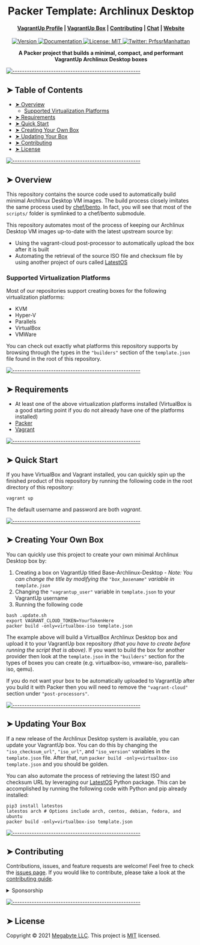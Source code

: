 <!-- ⚠️ This README has been generated from the file(s) "./modules/docs/blueprint-readme.md" ⚠️--><h1 align="center" style="text-align:center;">Packer Template: Archlinux Desktop</h1>

<div align="center">
  <h4>
    <a href="https://app.vagrantup.com/ProfessorManhattan">VagrantUp Profile</a>
    <span> | </span>
    <a href="https://app.vagrantup.com/ProfessorManhattan/boxes/Base-Archlinux-Desktop">VagrantUp Box</a>
    <span> | </span>
    <a href="https://gitlab.com/megabyte-space/packer/Base-Archlinux-Desktop/-/blob/master/CONTRIBUTING.md">Contributing</a>
    <span> | </span>
    <a href="https://app.slack.com/client/T01ABCG4NK1/C01NN74H0LW/details/">Chat</a>
    <span> | </span>
    <a href="https://megabyte.space">Website</a>
  </h4>
</div>
<p style="text-align:center;">
  <a href="https://gitlab.com/megabyte-space/packer/Base-Archlinux-Desktop">
    <img alt="Version" src="https://img.shields.io/badge/version-2021.02.01-blue.svg?cacheSeconds=2592000" />
  </a>
  <a href="https://megabyte.space/docs/packer" target="_blank">
    <img alt="Documentation" src="https://img.shields.io/badge/documentation-yes-brightgreen.svg" />
  </a>
  <a href="https://gitlab.com/megabyte-space/packer/Base-Archlinux-Desktop/-/raw/master/LICENSE" target="_blank">
    <img alt="License: MIT" src="https://img.shields.io/badge/License-MIT-yellow.svg" />
  </a>
  <a href="https://twitter.com/PrfssrManhattan" target="_blank">
    <img alt="Twitter: PrfssrManhattan" src="https://img.shields.io/twitter/follow/PrfssrManhattan.svg?style=social" />
  </a>
</p>

<p align="center" style="text-align:center;">
  <b>A Packer project that builds a minimal, compact, and performant VagrantUp Archlinux Desktop boxes</b></br>
</p>


[![-----------------------------------------------------](https://raw.githubusercontent.com/andreasbm/readme/master/assets/lines/aqua.png)](#table-of-contents)

## ➤ Table of Contents

* [➤ Overview](#-overview)
	* [Supported Virtualization Platforms](#supported-virtualization-platforms)
* [➤ Requirements](#-requirements)
* [➤ Quick Start](#-quick-start)
* [➤ Creating Your Own Box](#-creating-your-own-box)
* [➤ Updating Your Box](#-updating-your-box)
* [➤ Contributing](#-contributing)
* [➤ License](#-license)

[![-----------------------------------------------------](https://raw.githubusercontent.com/andreasbm/readme/master/assets/lines/aqua.png)](#overview)

## ➤ Overview

This repository contains the source code used to automatically build minimal Archlinux Desktop VM images. The build process closely imitates the same process used by [chef/bento](https://github.com/chef/bento). In fact, you will see that most of the `scripts/` folder is symlinked to a chef/bento submodule.

This repository automates most of the process of keeping our Archlinux Desktop VM images up-to-date with the latest upstream source by:

* Using the vagrant-cloud post-processor to automatically upload the box after it is built
* Automating the retrieval of the source ISO file and checksum file by using another project of ours called [LatestOS](https://pypi.org/project/latestos/)

### Supported Virtualization Platforms

Most of our repositories support creating boxes for the following virtualization platforms:

* KVM
* Hyper-V
* Parallels
* VirtualBox
* VMWare

You can check out exactly what platforms this repository supports by browsing through the types in the `"builders"` section of the `template.json` file found in the root of this repository.


[![-----------------------------------------------------](https://raw.githubusercontent.com/andreasbm/readme/master/assets/lines/aqua.png)](#requirements)

## ➤ Requirements

* At least one of the above virtualization platforms installed (VirtualBox is a good starting point if you do not already have one of the platforms installed)
* [Packer](https://learn.hashicorp.com/tutorials/packer/getting-started-install)
* [Vagrant](https://www.vagrantup.com/docs/installation)


[![-----------------------------------------------------](https://raw.githubusercontent.com/andreasbm/readme/master/assets/lines/aqua.png)](#quick-start)

## ➤ Quick Start

If you have VirtualBox and Vagrant installed, you can quickly spin up the finished product of this repository by running the following code in the root directory of this repository:

```shell
vagrant up
```

The default username and password are both *vagrant*.


[![-----------------------------------------------------](https://raw.githubusercontent.com/andreasbm/readme/master/assets/lines/aqua.png)](#creating-your-own-box)

## ➤ Creating Your Own Box

You can quickly use this project to create your own minimal Archlinux Desktop box by:

1. Creating a box on VagrantUp titled Base-Archlinux-Desktop - *Note: You can change the title by modifying the `"box_basename"` variable in `template.json`*
2. Changing the `"vagrantup_user"` variable in `template.json` to your VagrantUp username
3. Running the following code

```shell
bash .update.sh
export VAGRANT_CLOUD_TOKEN=YourTokenHere
packer build -only=virtualbox-iso template.json
```

The example above will build a VirtualBox Archlinux Desktop box and upload it to your VagrantUp box repository *(that you have to create before running the script that is above)*. If you want to build the box for another provider then look at the `template.json` in the `"builders"` section for the types of boxes you can create (e.g. virtualbox-iso, vmware-iso, parallels-iso, qemu).

If you do not want your box to be automatically uploaded to VagrantUp after you build it with Packer then you will need to remove the `"vagrant-cloud"` section under `"post-processors"`.


[![-----------------------------------------------------](https://raw.githubusercontent.com/andreasbm/readme/master/assets/lines/aqua.png)](#updating-your-box)

## ➤ Updating Your Box

If a new release of the Archlinux Desktop system is available, you can update your VagrantUp box. You can do this by changing the `"iso_checksum_url"`, `"iso_url"`, and `"iso_version"` variables in the `template.json` file. After that, run `packer build -only=virtualbox-iso template.json` and you should be golden.

You can also automate the process of retrieving the latest ISO and checksum URL by leveraging our [LatestOS](https://pypi.org/project/latestos/) Python package. This can be accomplished by running the following code with Python and pip already installed:

```shell
pip3 install latestos
latestos arch # Options include arch, centos, debian, fedora, and ubuntu
packer build -only=virtualbox-iso template.json
```


[![-----------------------------------------------------](https://raw.githubusercontent.com/andreasbm/readme/master/assets/lines/aqua.png)](#contributing)

## ➤ Contributing

Contributions, issues, and feature requests are welcome! Feel free to check the [issues page](https://gitlab.com/megabyte-space/packer/Base-Archlinux-Desktop/-/issues). If you would like to contribute, please take a look at the [contributing guide](https://gitlab.com/megabyte-space/packer/Base-Archlinux-Desktop/-/blob/master/CONTRIBUTING.md).

<details>
<summary>Sponsorship</summary>
<br/>
<blockquote>
<br/>
I create open source projects out of love. Although I have a job, shelter, and as much fast food as I can handle, it would still be pretty cool to be appreciated by the community for something I have spent a lot of time and money on. Please consider sponsoring me! Who knows? Maybe I will be able to quit my job and publish open source full time.
<br/><br/>Sincerely,<br/><br/>

***Brian Zalewski***<br/><br/>
</blockquote>

<a href="https://www.patreon.com/ProfessorManhattan">
  <img src="https://c5.patreon.com/external/logo/become_a_patron_button@2x.png" width="160">
</a>

</details>


[![-----------------------------------------------------](https://raw.githubusercontent.com/andreasbm/readme/master/assets/lines/aqua.png)](#license)

## ➤ License

Copyright © 2021 [Megabyte LLC](https://megabyte.space). This project is [MIT](https://gitlab.com/megabyte-space/packer/Base-Archlinux-Desktop/-/raw/master/LICENSE) licensed.

